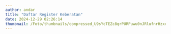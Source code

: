 ```yaml
---
author: andar
title: "Daftar Register Keberatan"
date: 2024-12-29 02:26:14
thumbnail: /Foto/thumbnails/compressed_U9sYcTEZc8qrPURPuwu0nJRlufnrHzxo4bnbyFjF.jpg
---
```

